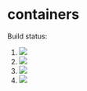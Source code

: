 # containers

Build status:

1. [![](https://github.com/nhendelman/containers/workflows/tests-fibonacci/badge.svg?branch=bst)](https://github.com/nhendelman/containers/actions?query=workflow%3Atests-fibonacci)
1. [![](https://github.com/nhendelman/containers/workflows/tests-range/badge.svg?branch=bst)](https://github.com/nhendelman/containers/actions?query=workflow%3Atests-range)
1. [![](https://github.com/nhendelman/containers/workflows/tests-BST/badge.svg?branch=bst)](https://github.com/nhendelman/containers/actions?query=workflow%3Atests-BST)
1. [![](https://github.com/nhendelman/containers/workflows/tests-BinaryTree/badge.svg?branch=bst)](https://github.com/nhendelman/containers/actions?query=workflow%3Atests-BinaryTree)
